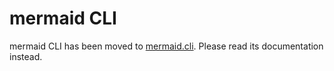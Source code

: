 # mermaid CLI

mermaid CLI has been moved to [mermaid.cli](https://github.com/mermaidjs/mermaid.cli). Please read its documentation instead.
